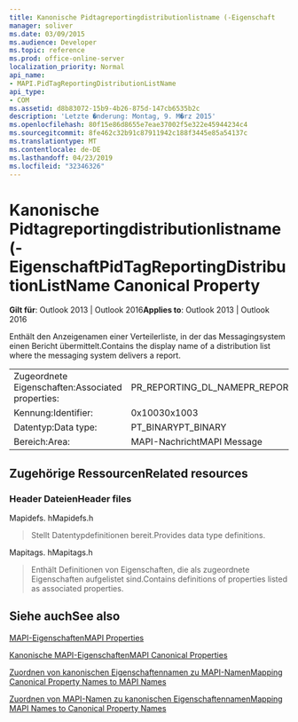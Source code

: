 ```yaml
---
title: Kanonische Pidtagreportingdistributionlistname (-Eigenschaft
manager: soliver
ms.date: 03/09/2015
ms.audience: Developer
ms.topic: reference
ms.prod: office-online-server
localization_priority: Normal
api_name:
- MAPI.PidTagReportingDistributionListName
api_type:
- COM
ms.assetid: d8b83072-15b9-4b26-875d-147cb6535b2c
description: 'Letzte �nderung: Montag, 9. M�rz 2015'
ms.openlocfilehash: 80f15e86d8655e7eae37002f5e322e45944234c4
ms.sourcegitcommit: 8fe462c32b91c87911942c188f3445e85a54137c
ms.translationtype: MT
ms.contentlocale: de-DE
ms.lasthandoff: 04/23/2019
ms.locfileid: "32346326"
---
```

# <a name="pidtagreportingdistributionlistname-canonical-property"></a><span data-ttu-id="83293-103">Kanonische Pidtagreportingdistributionlistname (-Eigenschaft</span><span class="sxs-lookup"><span data-stu-id="83293-103">PidTagReportingDistributionListName Canonical Property</span></span>

  
  
<span data-ttu-id="83293-104">**Gilt für**: Outlook 2013 | Outlook 2016</span><span class="sxs-lookup"><span data-stu-id="83293-104">**Applies to**: Outlook 2013 | Outlook 2016</span></span> 
  
<span data-ttu-id="83293-105">Enthält den Anzeigenamen einer Verteilerliste, in der das Messagingsystem einen Bericht übermittelt.</span><span class="sxs-lookup"><span data-stu-id="83293-105">Contains the display name of a distribution list where the messaging system delivers a report.</span></span>
  
|||
|:-----|:-----|
|<span data-ttu-id="83293-106">Zugeordnete Eigenschaften:</span><span class="sxs-lookup"><span data-stu-id="83293-106">Associated properties:</span></span>  <br/> |<span data-ttu-id="83293-107">PR_REPORTING_DL_NAME</span><span class="sxs-lookup"><span data-stu-id="83293-107">PR_REPORTING_DL_NAME</span></span>  <br/> |
|<span data-ttu-id="83293-108">Kennung:</span><span class="sxs-lookup"><span data-stu-id="83293-108">Identifier:</span></span>  <br/> |<span data-ttu-id="83293-109">0x1003</span><span class="sxs-lookup"><span data-stu-id="83293-109">0x1003</span></span>  <br/> |
|<span data-ttu-id="83293-110">Datentyp:</span><span class="sxs-lookup"><span data-stu-id="83293-110">Data type:</span></span>  <br/> |<span data-ttu-id="83293-111">PT_BINARY</span><span class="sxs-lookup"><span data-stu-id="83293-111">PT_BINARY</span></span>  <br/> |
|<span data-ttu-id="83293-112">Bereich:</span><span class="sxs-lookup"><span data-stu-id="83293-112">Area:</span></span>  <br/> |<span data-ttu-id="83293-113">MAPI-Nachricht</span><span class="sxs-lookup"><span data-stu-id="83293-113">MAPI Message</span></span>  <br/> |
   
## <a name="related-resources"></a><span data-ttu-id="83293-114">Zugehörige Ressourcen</span><span class="sxs-lookup"><span data-stu-id="83293-114">Related resources</span></span>

### <a name="header-files"></a><span data-ttu-id="83293-115">Header Dateien</span><span class="sxs-lookup"><span data-stu-id="83293-115">Header files</span></span>

<span data-ttu-id="83293-116">Mapidefs. h</span><span class="sxs-lookup"><span data-stu-id="83293-116">Mapidefs.h</span></span>
  
> <span data-ttu-id="83293-117">Stellt Datentypdefinitionen bereit.</span><span class="sxs-lookup"><span data-stu-id="83293-117">Provides data type definitions.</span></span>
    
<span data-ttu-id="83293-118">Mapitags. h</span><span class="sxs-lookup"><span data-stu-id="83293-118">Mapitags.h</span></span>
  
> <span data-ttu-id="83293-119">Enthält Definitionen von Eigenschaften, die als zugeordnete Eigenschaften aufgelistet sind.</span><span class="sxs-lookup"><span data-stu-id="83293-119">Contains definitions of properties listed as associated properties.</span></span>
    
## <a name="see-also"></a><span data-ttu-id="83293-120">Siehe auch</span><span class="sxs-lookup"><span data-stu-id="83293-120">See also</span></span>



[<span data-ttu-id="83293-121">MAPI-Eigenschaften</span><span class="sxs-lookup"><span data-stu-id="83293-121">MAPI Properties</span></span>](mapi-properties.md)
  
[<span data-ttu-id="83293-122">Kanonische MAPI-Eigenschaften</span><span class="sxs-lookup"><span data-stu-id="83293-122">MAPI Canonical Properties</span></span>](mapi-canonical-properties.md)
  
[<span data-ttu-id="83293-123">Zuordnen von kanonischen Eigenschaftennamen zu MAPI-Namen</span><span class="sxs-lookup"><span data-stu-id="83293-123">Mapping Canonical Property Names to MAPI Names</span></span>](mapping-canonical-property-names-to-mapi-names.md)
  
[<span data-ttu-id="83293-124">Zuordnen von MAPI-Namen zu kanonischen Eigenschaftennamen</span><span class="sxs-lookup"><span data-stu-id="83293-124">Mapping MAPI Names to Canonical Property Names</span></span>](mapping-mapi-names-to-canonical-property-names.md)

